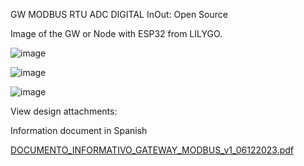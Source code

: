 GW MODBUS RTU ADC DIGITAL InOut: Open Source

Image of the GW or Node with ESP32 from LILYGO.

![image](https://github.com/SalgaCorp/GW-MODBUSRTU-DIO-ADC/assets/40340747/a4bc8f0c-95bd-4dd0-8fdb-e9b54ee0c977)

![image](https://github.com/SalgaCorp/GW-MODBUSRTU-DIO-ADC/assets/40340747/20995189-432b-4862-8cfc-3365a796769b)

![image](https://github.com/SalgaCorp/GW-MODBUSRTU-DIO-ADC/assets/40340747/3cb790f0-4f34-46ea-8dd2-f2ad8c5d1202)

View design attachments:

Information document in Spanish

[DOCUMENTO_INFORMATIVO_GATEWAY_MODBUS_v1_06122023.pdf](https://github.com/SalgaCorp/GW-MODBUSRTU-DIO-ADC/files/14130991/DOCUMENTO_INFORMATIVO_GATEWAY_MODBUS_v1_06122023.pdf)

